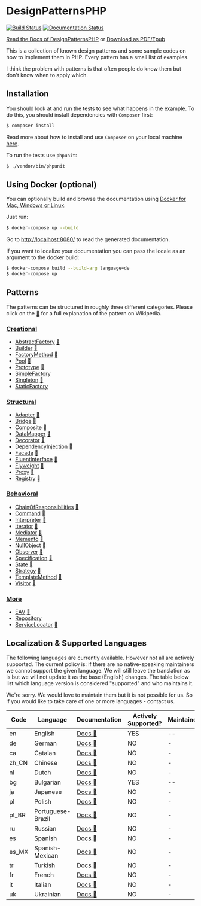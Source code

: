 # DesignPatternsPHP

[![Build Status](https://github.com/DesignPatternsPHP/DesignPatternsPHP/workflows/CI/badge.svg?branch=main)](https://github.com/DesignPatternsPHP/DesignPatternsPHP/actions)
[![Documentation Status](https://readthedocs.org/projects/designpatternsphp/badge/?version=latest)](https://designpatternsphp.readthedocs.io/?badge=latest)

[Read the Docs of DesignPatternsPHP](http://designpatternsphp.readthedocs.org)
or [Download as PDF/Epub](https://readthedocs.org/projects/designpatternsphp/downloads/)

This is a collection of known design patterns and some sample codes on how to implement them in PHP. Every pattern has a small list of examples.

I think the problem with patterns is that often people do know them but don't know when to apply which.

## Installation
You should look at and run the tests to see what happens in the example.
To do this, you should install dependencies with `Composer` first:

```bash
$ composer install
```

Read more about how to install and use `Composer` on your local machine [here](https://getcomposer.org/doc/00-intro.md#installation-linux-unix-osx).

To run the tests use `phpunit`:

```bash
$ ./vendor/bin/phpunit
```

## Using Docker (optional)

You can optionally build and browse the documentation using [Docker for Mac, Windows or Linux](https://docs.docker.com/compose/install/).

Just run:

```bash
$ docker-compose up --build
```

Go to [http://localhost:8080/](http://localhost:8080/) to read the generated documentation.

If you want to localize your documentation you can pass the locale as an argument to the docker build:

```bash
$ docker-compose build --build-arg language=de
$ docker-compose up
```

## Patterns

The patterns can be structured in roughly three different categories. Please click on the [:notebook:](http://en.wikipedia.org/wiki/Software_design_pattern) for a full explanation of the pattern on Wikipedia.

### [Creational](Creational)

* [AbstractFactory](Creational/AbstractFactory) [:notebook:](http://en.wikipedia.org/wiki/Abstract_factory_pattern)
* [Builder](Creational/Builder) [:notebook:](http://en.wikipedia.org/wiki/Builder_pattern)
* [FactoryMethod](Creational/FactoryMethod) [:notebook:](http://en.wikipedia.org/wiki/Factory_method_pattern)
* [Pool](Creational/Pool) [:notebook:](http://en.wikipedia.org/wiki/Object_pool_pattern)
* [Prototype](Creational/Prototype) [:notebook:](http://en.wikipedia.org/wiki/Prototype_pattern)
* [SimpleFactory](Creational/SimpleFactory)
* [Singleton](Creational/Singleton) [:notebook:](http://en.wikipedia.org/wiki/Singleton_pattern)
* [StaticFactory](Creational/StaticFactory)

### [Structural](Structural)

* [Adapter](Structural/Adapter) [:notebook:](http://en.wikipedia.org/wiki/Adapter_pattern)
* [Bridge](Structural/Bridge) [:notebook:](http://en.wikipedia.org/wiki/Bridge_pattern)
* [Composite](Structural/Composite) [:notebook:](http://en.wikipedia.org/wiki/Composite_pattern)
* [DataMapper](Structural/DataMapper) [:notebook:](http://en.wikipedia.org/wiki/Data_mapper_pattern)
* [Decorator](Structural/Decorator) [:notebook:](http://en.wikipedia.org/wiki/Decorator_pattern)
* [DependencyInjection](Structural/DependencyInjection) [:notebook:](http://en.wikipedia.org/wiki/Dependency_injection)
* [Facade](Structural/Facade) [:notebook:](http://en.wikipedia.org/wiki/Facade_pattern)
* [FluentInterface](Structural/FluentInterface) [:notebook:](http://en.wikipedia.org/wiki/Fluent_interface)
* [Flyweight](Structural/Flyweight) [:notebook:](https://en.wikipedia.org/wiki/Flyweight_pattern)
* [Proxy](Structural/Proxy) [:notebook:](http://en.wikipedia.org/wiki/Proxy_pattern)
* [Registry](Structural/Registry) [:notebook:](http://en.wikipedia.org/wiki/Service_locator_pattern)

### [Behavioral](Behavioral)

* [ChainOfResponsibilities](Behavioral/ChainOfResponsibilities) [:notebook:](http://en.wikipedia.org/wiki/Chain_of_responsibility_pattern)
* [Command](Behavioral/Command) [:notebook:](http://en.wikipedia.org/wiki/Command_pattern)
* [Interpreter](Behavioral/Interpreter) [:notebook:](https://en.wikipedia.org/wiki/Interpreter_pattern)  
* [Iterator](Behavioral/Iterator) [:notebook:](http://en.wikipedia.org/wiki/Iterator_pattern)
* [Mediator](Behavioral/Mediator) [:notebook:](http://en.wikipedia.org/wiki/Mediator_pattern)
* [Memento](Behavioral/Memento) [:notebook:](http://en.wikipedia.org/wiki/Memento_pattern)
* [NullObject](Behavioral/NullObject) [:notebook:](http://en.wikipedia.org/wiki/Null_Object_pattern)
* [Observer](Behavioral/Observer) [:notebook:](http://en.wikipedia.org/wiki/Observer_pattern)
* [Specification](Behavioral/Specification) [:notebook:](http://en.wikipedia.org/wiki/Specification_pattern)
* [State](Behavioral/State) [:notebook:](http://en.wikipedia.org/wiki/State_pattern)
* [Strategy](Behavioral/Strategy) [:notebook:](http://en.wikipedia.org/wiki/Strategy_pattern)
* [TemplateMethod](Behavioral/TemplateMethod) [:notebook:](http://en.wikipedia.org/wiki/Template_method_pattern)
* [Visitor](Behavioral/Visitor) [:notebook:](http://en.wikipedia.org/wiki/Visitor_pattern)

### [More](More)

* [EAV](More/EAV) [:notebook:](https://en.wikipedia.org/wiki/Entity%E2%80%93attribute%E2%80%93value_model)
* [Repository](More/Repository)
* [ServiceLocator](More/ServiceLocator) [:notebook:](http://en.wikipedia.org/wiki/Service_locator_pattern)


## Localization & Supported Languages
  The following languages are currently available. However not all are actively supported. 
  The current policy is: if there are no native-speaking maintainers we cannot support the given language. 
  We will still leave the translation as is but we will not update it as the base (English) changes.
  The table below list which language version is considered "supported" and who maintains it.

  We're sorry. We would love to maintain them but it is not possible for us. So if you would like to take care
  of one or more languages - contact us.

| Code  | Language  |    Documentation   |  Actively Supported?  | Maintainer |
| ------------------|-------------|------|-----------------------|------------|
| en    | English   | [Docs :notebook:](https://designpatternsphp.readthedocs.io/en/latest/README.html) | YES | -- |
| de    | German    | [Docs :notebook:](https://designpatternsphp.readthedocs.io/de/latest/README.html) | NO | - |
| ca    | Catalan   | [Docs :notebook:](https://designpatternsphp.readthedocs.io/ca/latest/README.html) | NO | - |
| zh_CN | Chinese   | [Docs :notebook:](https://designpatternsphp.readthedocs.io/zh_CN/latest/README.html) | NO | - |
| nl    | Dutch     | [Docs :notebook:](https://designpatternsphp.readthedocs.io/nl/latest/README.html) | NO | - |
| bg    | Bulgarian | [Docs :notebook:](https://designpatternsphp.readthedocs.io/bg/latest/README.html) | YES | -- |
| ja    | Japanese  | [Docs :notebook:](https://designpatternsphp.readthedocs.io/ja/latest/README.html) | NO | - |
| pl    | Polish    | [Docs :notebook:](https://designpatternsphp.readthedocs.io/pl/latest/README.html) | NO | - |
| pt_BR | Portuguese-Brazil | [Docs :notebook:](https://designpatternsphp.readthedocs.io/pt_BR/latest/README.html) | NO | - |
| ru    | Russian   | [Docs :notebook:](https://designpatternsphp.readthedocs.io/ru/latest/README.html) | NO | - |
| es    | Spanish   | [Docs :notebook:](https://designpatternsphp.readthedocs.io/es/latest/README.html) | NO | - |
| es_MX | Spanish-Mexican | [Docs :notebook:](https://designpatternsphp.readthedocs.io/es_MX/latest/README.html) | NO | - |
| tr    | Turkish   | [Docs :notebook:](https://designpatternsphp.readthedocs.io/tr/latest/README.html) | NO | - |
| fr    | French | [Docs :notebook:](https://designpatternsphp.readthedocs.io/fr/latest/README.html) | NO | - |
| it    | Italian | [Docs :notebook:](https://designpatternsphp.readthedocs.io/it/latest/README.html) | NO | - |
| uk    | Ukrainian | [Docs :notebook:](https://designpatternsphp.readthedocs.io/uk/latest/README.html)    | NO | - |
